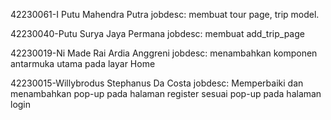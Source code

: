 42230061-I Putu Mahendra Putra
jobdesc: membuat tour page, trip model.

42230040-Putu Surya Jaya Permana
jobdesc: membuat add_trip_page

42230019-Ni Made Rai Ardia Anggreni 
jobdesc: menambahkan komponen antarmuka utama pada layar Home

42230015-Willybrodus Stephanus Da Costa
jobdesc: Memperbaiki dan menambahkan pop-up pada halaman register sesuai pop-up pada halaman login
